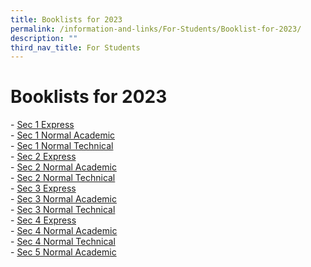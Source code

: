 ```yaml
---
title: Booklists for 2023
permalink: /information-and-links/For-Students/Booklist-for-2023/
description: ""
third_nav_title: For Students
---
```

Booklists for 2023
==================

\- [Sec 1 Express](/files/SEC%201%20EXP.pdf) <br> 
\- [Sec 1 Normal Academic](/files/SEC%201%20NA.pdf) <br>
\- [Sec 1 Normal Technical](/files/SEC%201%20NT.pdf) <br>
\- [Sec 2 Express](/files/2%20Exp.pdf) <br> 
\- [Sec 2 Normal Academic](/files/2%20NA.pdf) <br>
\- [Sec 2 Normal Technical](https://bedoksouthsec.moe.edu.sg/qql/slot/u755/Information%20and%20Links/For%20Students/Booklist%202023/2%20NT.pdf)   
\- [Sec 3 Express](https://bedoksouthsec.moe.edu.sg/qql/slot/u755/Information%20and%20Links/For%20Students/Booklist%202023/3%20Exp.pdf)  
\- [Sec 3 Normal Academic](https://bedoksouthsec.moe.edu.sg/qql/slot/u755/Information%20and%20Links/For%20Students/Booklist%202023/3%20NA.pdf)  
\- [Sec 3 Normal Technical](https://bedoksouthsec.moe.edu.sg/qql/slot/u755/Information%20and%20Links/For%20Students/Booklist%202023/3NT2023.pdf)  
\- [Sec 4 Express](https://bedoksouthsec.moe.edu.sg/qql/slot/u755/Information%20and%20Links/For%20Students/Booklist%202023/4%20Exp.pdf)  
\- [Sec 4 Normal Academic](https://bedoksouthsec.moe.edu.sg/qql/slot/u755/Information%20and%20Links/For%20Students/Booklist%202023/4%20NA.pdf)  
\- [Sec 4 Normal Technical](https://bedoksouthsec.moe.edu.sg/qql/slot/u755/Information%20and%20Links/For%20Students/Booklist%202023/4%20NT.pdf)  
\- [Sec 5 Normal Academic](https://bedoksouthsec.moe.edu.sg/qql/slot/u755/Useful%20Links/Booklists%202023/SEC%205%20NA.pdf)